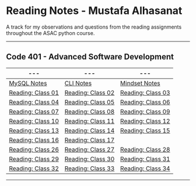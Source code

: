 
# Reading Notes - Mustafa Alhasanat

A track for my observations and questions from the reading assignments throughout the ASAC python course.

---

## Code 401 - Advanced Software Development

| --- | --- | --- |
| ----------- | ----------- | ----------- |
| [MySQL Notes](./mysql.md) | [CLI Notes](./CLI.md) | [Mindset Notes](./Growth_mindset.md) |
| [Reading: Class 01](./Reading_Class_01.md) | [Reading: Class 02](./Reading_Class_02.md) | [Reading: Class 03](./Reading_Class_03.md) |
| [Reading: Class 04](./Reading_Class_04.md) | [Reading: Class 05](./Reading_Class_05.md) | [Reading: Class 06](./Reading_Class_06.md) | 
| [Reading: Class 07](./Reading_Class_07.md) | [Reading: Class 08](./Reading_Class_08.md) | [Reading: Class 09](./Reading_Class_09.md) |
| [Reading: Class 10](./Reading_Class_10.md) | [Reading: Class 11](./Reading_Class_11.md) | [Reading: Class 12](./Reading_Class_12.md) |
| [Reading: Class 13](./Reading_Class_13.md) | [Reading: Class 14](./Reading_Class_14.md) | [Reading: Class 15](./Reading_Class_15.md) |
| [Reading: Class 16](./Reading_Class_16.md) | [Reading: Class 17](./Reading_Class_17.md) |
| [Reading: Class 26](./Reading_Class_26.md) | [Reading: Class 27](./Reading_Class_27.md) | [Reading: Class 28](./Reading_Class_28.md) |
| [Reading: Class 29](./Reading_Class_29.md) | [Reading: Class 30](./Reading_Class_30.md) | [Reading: Class 31](./Reading_Class_31.md) |
| [Reading: Class 32](./Reading_Class_32.md) | [Reading: Class 33](./Reading_Class_33.md) | [Reading: Class 34](./Reading_Class_34.md) |

---
